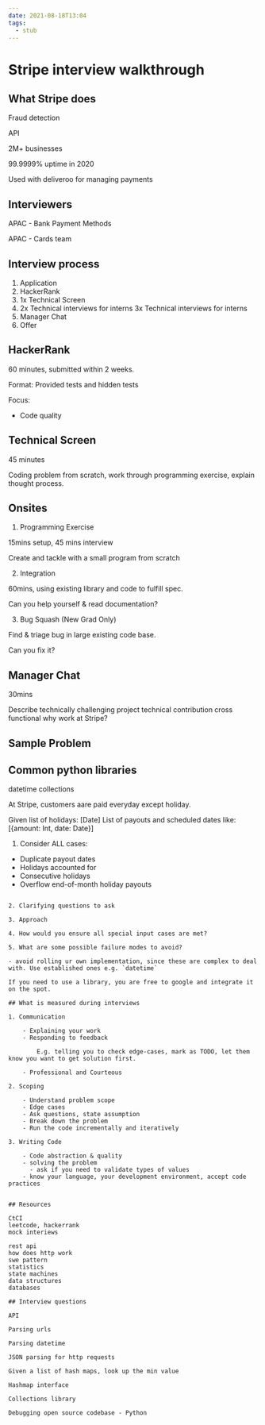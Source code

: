 ```yaml
---
date: 2021-08-18T13:04
tags: 
  - stub
---
```


# Stripe interview walkthrough

## What Stripe does

Fraud detection

API

2M+ businesses

99.9999% uptime in 2020

Used with deliveroo for managing payments

## Interviewers

APAC - Bank Payment Methods

APAC - Cards team

## Interview process

1. Application
2. HackerRank
3. 1x Technical Screen
4. 2x Technical interviews for interns
   3x Technical interviews for interns
5. Manager Chat
6. Offer

## HackerRank

60 minutes, submitted within 2 weeks.

Format: Provided tests and hidden tests

Focus:
- Code quality

## Technical Screen

45 minutes

Coding problem from scratch, work through programming exercise, explain thought process.

## Onsites

1. Programming Exercise

15mins setup, 45 mins interview

Create and tackle with a small program from scratch

2. Integration

60mins, using existing library and code to fulfill spec.

Can you help yourself & read documentation?

3. Bug Squash (New Grad Only)

Find & triage bug in large existing code base.

Can you fix it? 

## Manager Chat

30mins

Describe technically challenging project
technical contribution
cross functional
why work at Stripe?

## Sample Problem

## Common python libraries

datetime
collections

At Stripe, customers aare paid everyday except holiday.

Given list of holidays: [Date]
List of payouts and scheduled dates like: [{amount: Int, date: Date}]

1. Consider ALL cases:

- Duplicate payout dates
- Holidays accounted for
- Consecutive holidays
- Overflow end-of-month holiday payouts
```

2. Clarifying questions to ask

3. Approach

4. How would you ensure all special input cases are met?

5. What are some possible failure modes to avoid?

- avoid rolling ur own implementation, since these are complex to deal with. Use established ones e.g. `datetime`

If you need to use a library, you are free to google and integrate it on the spot.

## What is measured during interviews

1. Communication

    - Explaining your work
    - Responding to feedback

        E.g. telling you to check edge-cases, mark as TODO, let them know you want to get solution first.

    - Professional and Courteous

2. Scoping

    - Understand problem scope
    - Edge cases
    - Ask questions, state assumption
    - Break down the problem
    - Run the code incrementally and iteratively

3. Writing Code

    - Code abstraction & quality
    - solving the problem
      - ask if you need to validate types of values
    - know your language, your development environment, accept code practices


## Resources

CtCI
leetcode, hackerrank
mock interiews

rest api
how does http work
swe pattern
statistics
state machines
data structures
databases

## Interview questions

API

Parsing urls

Parsing datetime

JSON parsing for http requests

Given a list of hash maps, look up the min value

Hashmap interface

Collections library

Debugging open source codebase - Python
